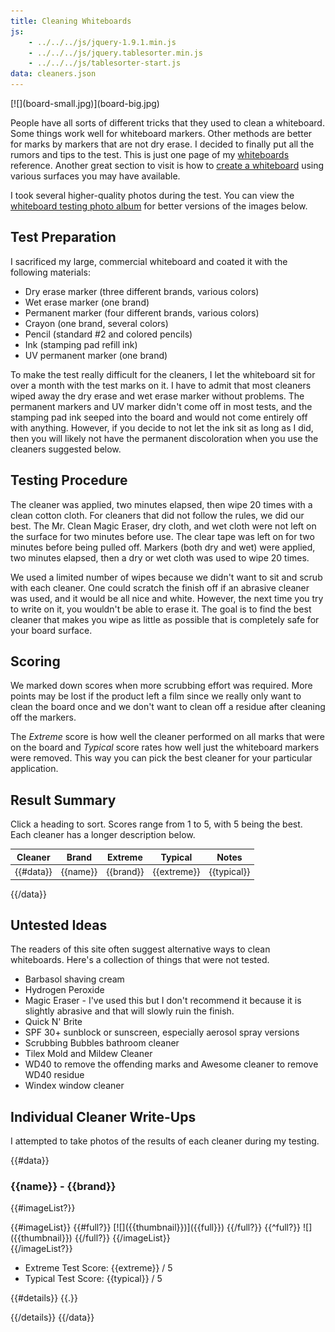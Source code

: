 ```yaml
---
title: Cleaning Whiteboards
js:
    - ../../../js/jquery-1.9.1.min.js
    - ../../../js/jquery.tablesorter.min.js
    - ../../../js/tablesorter-start.js
data: cleaners.json
---
```


<div class="Fl(end)">[![](board-small.jpg)](board-big.jpg)</div>

People have all sorts of different tricks that they used to clean a whiteboard.  Some things work well for whiteboard markers.  Other methods are better for marks by markers that are not dry erase.  I decided to finally put all the rumors and tips to the test.  This is just one page of my [whiteboards](../) reference.  Another great section to visit is how to [create a whiteboard](../surfaces/) using various surfaces you may have available.

I took several higher-quality photos during the test.  You can view the [whiteboard testing photo album](https://plus.google.com/photos/100011361216949115069/albums/6080979911880611553?authkey=CJHR_MTshuaXFA) for better versions of the images below.


Test Preparation
----------------

I sacrificed my large, commercial whiteboard and coated it with the following materials:

* Dry erase marker (three different brands, various colors)
* Wet erase marker (one brand)
* Permanent marker (four different brands, various colors)
* Crayon (one brand, several colors)
* Pencil (standard #2 and colored pencils)
* Ink (stamping pad refill ink)
* UV permanent marker (one brand)

To make the test really difficult for the cleaners, I let the whiteboard sit for over a month with the test marks on it. I have to admit that most cleaners wiped away the dry erase and wet erase marker without problems.  The permanent markers and UV marker didn't come off in most tests, and the stamping pad ink seeped into the board and would not come entirely off with anything.  However, if you decide to not let the ink sit as long as I did, then you will likely not have the permanent discoloration when you use the cleaners suggested below.


Testing Procedure
-----------------

The cleaner was applied, two minutes elapsed, then wipe 20 times with a clean cotton cloth.  For cleaners that did not follow the rules, we did our best.  The Mr. Clean Magic Eraser, dry cloth, and wet cloth were not left on the surface for two minutes before use.  The clear tape was left on for two minutes before being pulled off.  Markers (both dry and wet) were applied, two minutes elapsed, then a dry or wet cloth was used to wipe 20 times.

We used a limited number of wipes because we didn't want to sit and scrub with each cleaner.  One could scratch the finish off if an abrasive cleaner was used, and it would be all nice and white.  However, the next time you try to write on it, you wouldn't be able to erase it.  The goal is to find the best cleaner that makes you wipe as little as possible that is completely safe for your board surface.


Scoring
-------

We marked down scores when more scrubbing effort was required.  More points may be lost if the product left a film since we really only want to clean the board once and we don't want to clean off a residue after cleaning off the markers.

The *Extreme* score is how well the cleaner performed on all marks that were on the board and *Typical* score rates how well just the whiteboard markers were removed.  This way you can pick the best cleaner for your particular application.


Result Summary
--------------

Click a heading to sort.  Scores range from 1 to 5, with 5 being the best.  Each cleaner has a longer description below.

| Cleaner | Brand | Extreme | Typical | Notes |
|---------|-------|:-------:|:-------:|-------|
{{#data}}| {{name}} | {{brand}} | {{extreme}} | {{typical}} | {{notes}} |
{{/data}}


Untested Ideas
--------------

The readers of this site often suggest alternative ways to clean whiteboards.  Here's a collection of things that were not tested.

* Barbasol shaving cream
* Hydrogen Peroxide
* Magic Eraser - I've used this but I don't recommend it because it is slightly abrasive and that will slowly ruin the finish.
* Quick N' Brite
* SPF 30+ sunblock or sunscreen, especially aerosol spray versions
* Scrubbing Bubbles bathroom cleaner
* Tilex Mold and Mildew Cleaner
* WD40 to remove the offending marks and Awesome cleaner to remove WD40 residue
* Windex window cleaner


Individual Cleaner Write-Ups
----------------------------

I attempted to take photos of the results of each cleaner during my testing.


{{#data}}
### {{name}} - {{brand}}

{{#imageList?}}
<div class="Fl(end)">
    {{#imageList}}
        {{#full?}}
            [![]({{thumbnail}})]({{full}})
        {{/full?}}
        {{^full?}}
            ![]({{thumbnail}})
        {{/full?}}
    {{/imageList}}
</div>
{{/imageList?}}

* Extreme Test Score: {{extreme}} / 5
* Typical Test Score: {{typical}} / 5

{{#details}}
{{.}}

{{/details}}
{{/data}}

